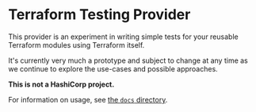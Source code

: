 # Terraform Testing Provider

This provider is an experiment in writing simple tests for your reusable
Terraform modules using Terraform itself.

It's currently very much a prototype and subject to change at any time as we
continue to explore the use-cases and possible approaches.

**This is not a HashiCorp project.**

For information on usage, see [the `docs` directory](./docs).
